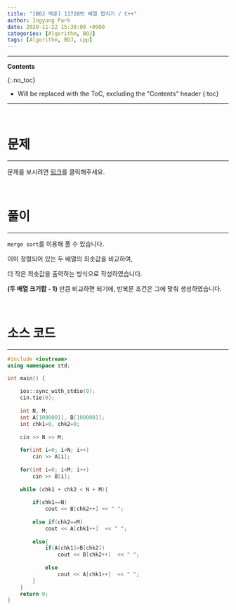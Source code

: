 ```yaml
---
title: "[BOJ 백준] 11728번 배열 합치기 / C++"
author: Ingyung Park
date: 2020-11-22 15:30:00 +0900
categories: [Algorithm, BOJ]
tags: [Algorithm, BOJ, cpp]
---
```


---
**Contents**

{:.no_toc}

* Will be replaced with the ToC, excluding the "Contents" header
{:toc}
---

<br/>

# **문제**

---



문제를 보시려면 [링크](https://www.acmicpc.net/problem/11728)를 클릭해주세요. 

<br/>

# **풀이**

---

`merge sort`를 이용해 풀 수 있습니다.

이미 정렬되어 있는 두 배열의 최솟값을 비교하여, 

더 작은 최솟값을 출력하는 방식으로 작성하였습니다.



**(두 배열 크기합 - 1)** 만큼 비교하면 되기에, 반복문 조건은 그에 맞춰 생성하였습니다.



<br/>

# **소스 코드**

---

```c++
#include <iostream>
using namespace std;

int main() {
	
	ios::sync_with_stdio(0);
	cin.tie(0);
     
	int N, M;
	int A[1000001], B[1000001];
	int chk1=0, chk2=0;
	
	cin >> N >> M;
	
	for(int i=0; i<N; i++)
		cin >> A[i];
	
	for(int i=0; i<M; i++)
		cin >> B[i];
     
	while (chk1 + chk2 < N + M){
		
		if(chk1==N)
			cout << B[chk2++] << " ";
			
		else if(chk2==M)
			cout << A[chk1++]  << " ";
		
		else{
			if(A[chk1]>B[chk2])
				cout << B[chk2++]  << " ";
		
			else
				cout << A[chk1++]  << " ";
		}	
	}
	return 0;
}
```

<br/>

